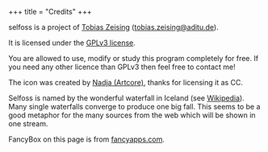 +++
title = "Credits"
+++

selfoss is a project of [Tobias Zeising](http://www.aditu.de) ([tobias.zeising@aditu.de](mailto:tobias.zeising@aditu.de)).

It is licensed under the [GPLv3 license](https://www.gnu.org/licenses/gpl-3.0.html).

You are allowed to use, modify or study this program completely for free. If you need any other licence than GPLv3 then feel free to contact me!

The icon was created by [Nadja (Artcore)](http://blackbooze.com/), thanks for licensing it as CC.

Selfoss is named by the wonderful waterfall in Iceland (see [Wikipedia](https://en.wikipedia.org/wiki/Selfoss_(waterfall))). Many single waterfalls converge to produce one big fall. This seems to be a good metaphor for the many sources from the web which will be shown in one stream.

FancyBox on this page is from [fancyapps.com](https://fancyapps.com/fancybox/3/).

